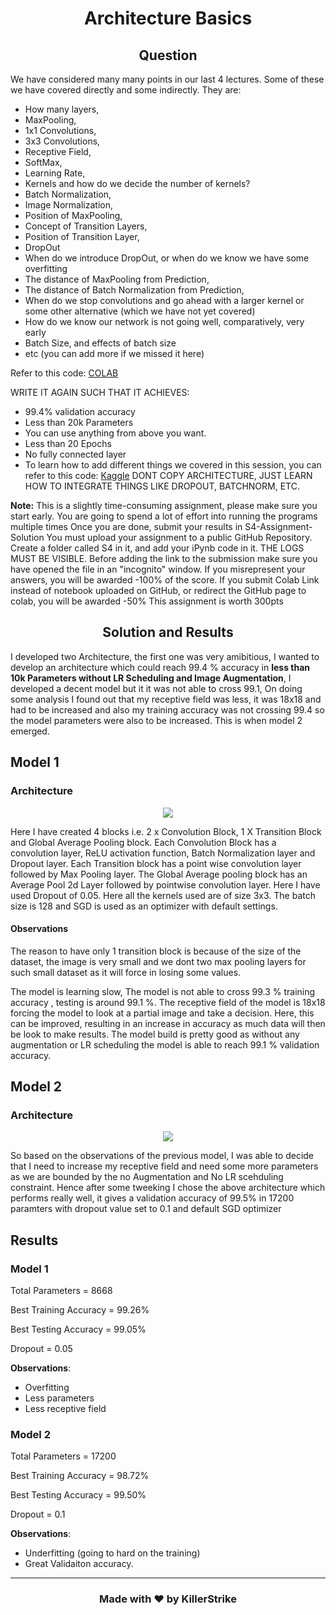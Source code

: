<h1 align="center">Architecture Basics</h1>

<h2 align="center">Question</h2>

We have considered many many points in our last 4 lectures. Some of these we have covered directly and some indirectly. They are:
* How many layers,
* MaxPooling,
* 1x1 Convolutions,
* 3x3 Convolutions,
* Receptive Field,
* SoftMax,
* Learning Rate,
* Kernels and how do we decide the number of kernels?
* Batch Normalization,
* Image Normalization,
* Position of MaxPooling,
* Concept of Transition Layers,
* Position of Transition Layer,
* DropOut
 * When do we introduce DropOut, or when do we know we have some overfitting
* The distance of MaxPooling from Prediction,
* The distance of Batch Normalization from Prediction,
* When do we stop convolutions and go ahead with a larger kernel or some other alternative (which we have not yet covered)
* How do we know our network is not going well, comparatively, very early
* Batch Size, and effects of batch size
* etc (you can add more if we missed it here)

Refer to this code: [COLAB](https://colab.research.google.com/drive/1uJZvJdi5VprOQHROtJIHy0mnY2afjNlx)

WRITE IT AGAIN SUCH THAT IT ACHIEVES:
* 99.4% validation accuracy
* Less than 20k Parameters
* You can use anything from above you want. 
* Less than 20 Epochs
* No fully connected layer
* To learn how to add different things we covered in this session, you can refer to this code: [Kaggle](https://www.kaggle.com/enwei26/mnist-digits-pytorch-cnn-99) DONT COPY ARCHITECTURE, JUST LEARN HOW TO INTEGRATE THINGS LIKE DROPOUT, BATCHNORM, ETC.

**Note:** This is a slightly time-consuming assignment, please make sure you start early. You are going to spend a lot of effort into running the programs multiple times
Once you are done, submit your results in S4-Assignment-Solution
You must upload your assignment to a public GitHub Repository. Create a folder called S4 in it, and add your iPynb code in it. THE LOGS MUST BE VISIBLE. Before adding the link to the submission make sure you have opened the file in an "incognito" window. 
If you misrepresent your answers, you will be awarded -100% of the score.
If you submit Colab Link instead of notebook uploaded on GitHub, or redirect the GitHub page to colab, you will be awarded -50%
This assignment is worth 300pts

<h2 align="center">Solution and Results</h2>

I developed two Architecture, the first one was very amibitious, I wanted to develop an architecture which could reach 99.4 % accuracy in **less than 10k Parameters without LR Scheduling and Image Augmentation**, I developed a decent model but it it was not able to cross 99.1, On doing some analysis I found out that my receptive field was less, it was 18x18 and had to be increased and also my training accuracy was not crossing 99.4 so the model parameters were also to be increased. This is when model 2 emerged.

## Model 1

### Architecture

<p align="center">
  <img src="https://github.com/KillerStrike17/EVA-5/blob/master/4.%20Architecture%20Basics/Assets/Model_1_Architecture.jpg?raw=True">
</p>


Here I have created 4 blocks i.e. 2 x Convolution Block, 1 X Transition Block and Global Average Pooling block. Each Convolution Block has a convolution layer, ReLU activation function, Batch Normalization layer and Dropout layer. Each Transition block has a point wise convolution layer followed by Max Pooling layer. The Global Average pooling block has an Average Pool 2d Layer followed by pointwise convolution layer. Here I have used Dropout of 0.05. Here all the kernels used are of size 3x3. The batch size is 128 and SGD is used as an optimizer with default settings. 

#### Observations

The reason to have only 1 transition block is because of the size of the dataset, the image is very small and we dont two max pooling layers for such small dataset as it will force in losing some values. 

The model is learning slow, The model is not able to cross 99.3 % training accuracy , testing is around 99.1 %. The receptive field of the model is 18x18 forcing the model to look at a partial image and take a decision. Here, this can be improved, resulting in an increase in accuracy as much data will then be look to make results. The model build is pretty good as without any augmentation or LR scheduling the model is able to reach 99.1 % validation accuracy. 

## Model 2

### Architecture

<p align="center">
  <img src="https://github.com/KillerStrike17/EVA-5/blob/master/4.%20Architecture%20Basics/Assets/Model_2_Architecture.jpg?raw=True">
</p>


So based on the observations of the previous model, I was able to decide that I need to increase my receptive field and need some more parameters as we are bounded by the no Augmentation and No LR scehduling constraint. Hence after some tweeking I chose the above architecture which performs really well, it gives a validation accuracy of 99.5% in 17200 paramters with dropout value set to 0.1 and default SGD optimizer


## Results

### Model 1

Total Parameters = 8668

Best Training Accuracy = 99.26%

Best Testing Accuracy = 99.05%

Dropout = 0.05

**Observations**:
* Overfitting
* Less parameters
* Less receptive field

### Model 2

Total Parameters = 17200

Best Training Accuracy = 98.72%

Best Testing Accuracy = 99.50%

Dropout = 0.1

**Observations**:
* Underfitting (going to hard on the training)
* Great Validaiton accuracy.

---
<h3 align="center">Made with ❤ by KillerStrike</h3>
